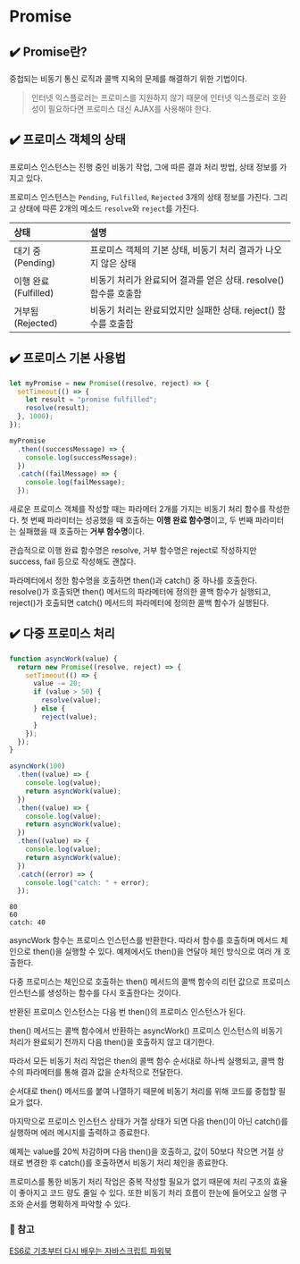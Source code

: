 # Promise

## ✔️ Promise란?

중첩되는 비동기 통신 로직과 콜백 지옥의 문제를 해결하기 위한 기법이다.

> 인터넷 익스플로러는 프로미스를 지원하지 않기 때문에 인터넷 익스플로러 호환성이 필요하다면 프로미스 대신 AJAX를 사용해야 한다.

## ✔️ 프로미스 객체의 상태

프로미스 인스턴스는 진행 중인 비동기 작업, 그에 따른 결과 처리 방법, 상태 정보를 가지고 있다.

프로미스 인스턴스는 `Pending`, `Fulfilled`, `Rejected` 3개의 상태 정보를 가진다. 그리고 상태에 따른 2개의 메소드 `resolve`와 `reject`를 가진다.

| 상태                 | 설명                                                             |
| :------------------- | :--------------------------------------------------------------- |
| 대기 중(Pending)     | 프로미스 객체의 기본 상태, 비동기 처리 결과가 나오지 않은 상태   |
| 이행 완료(Fulfilled) | 비동기 처리가 완료되어 결과를 얻은 상태. resolve() 함수를 호출함 |
| 거부됨(Rejected)     | 비동기 처리는 완료되었지만 실패한 상태. reject() 함수를 호출함   |

## ✔️ 프로미스 기본 사용법

```javascript
let myPromise = new Promise((resolve, reject) => {
  setTimeout(() => {
    let result = "promise fulfilled";
    resolve(result);
  }, 1000);
});

myPromise
  .then((successMessage) => {
    console.log(successMessage);
  })
  .catch((failMessage) => {
    console.log(failMessage);
  });
```

새로운 프로미스 객체를 작성할 때는 파라메터 2개를 가지는 비동기 처리 함수를 작성한다. 첫 번째 파라미터는 성공했을 때 호출하는 **이행 완료 함수명**이고, 두 번째 파라미터는 실패했을 때 호출하는 **거부 함수명**이다.

관습적으로 이행 완료 함수명은 resolve, 거부 함수명은 reject로 작성하지만 success, fail 등으로 작성해도 괜찮다.

파라메터에서 정한 함수명을 호출하면 then()과 catch() 중 하나를 호출한다. resolve()가 호출되면 then() 메서드의 파라메터에 정의한 콜백 함수가 실행되고, reject()가 호출되면 catch() 메서드의 파라메터에 정의한 콜백 함수가 실행된다.

## ✔️ 다중 프로미스 처리

```javascript
function asyncWork(value) {
  return new Promise((resolve, reject) => {
    setTimeout(() => {
      value -= 20;
      if (value > 50) {
        resolve(value);
      } else {
        reject(value);
      }
    });
  });
}

asyncWork(100)
  .then((value) => {
    console.log(value);
    return asyncWork(value);
  })
  .then((value) => {
    console.log(value);
    return asyncWork(value);
  })
  .then((value) => {
    console.log(value);
    return asyncWork(value);
  })
  .catch((error) => {
    console.log("catch: " + error);
  });
```

```console
80
60
catch: 40
```

asyncWork 함수는 프로미스 인스턴스를 반환한다. 따라서 함수를 호출하며 메서드 체인으로 then()을 실행할 수 있다. 예제에서도 then()을 연달아 체인 방식으로 여러 개 호출한다.

다중 프로미스는 체인으로 호출하는 then() 메서드의 콜백 함수의 리턴 값으로 프로미스 인스턴스를 생성하는 함수를 다시 호출한다는 것이다.

반환된 프로미스 인스턴스는 다음 번 then()의 프로미스 인스턴스가 된다.

then() 메서드는 콜백 함수에서 반환하는 asyncWork() 프로미스 인스턴스의 비동기 처리가 완료되기 전까지 다음 then()을 호출하지 않고 대기한다.

따라서 모든 비동기 처리 작업은 then의 콜백 함수 순서대로 하나씩 실행되고, 콜백 함수의 파라메터를 통해 결과 값을 순차적으로 전달한다.

순서대로 then() 메서드를 붙여 나열하기 때문에 비동기 처리를 위해 코드를 중첩할 필요가 없다.

마지막으로 프로미스 인스턴스 상태가 거절 상태가 되면 다음 then()이 아닌 catch()를 실행하며 에러 메시지를 출력하고 종료한다.

예제는 value를 20씩 차감하며 다음 then()을 호출하고, 값이 50보다 작으면 거절 상태로 변경한 후 catch()를 호출하면서 비동기 처리 체인을 종료한다.

프로미스를 통한 비동기 처리 작업은 중복 작성할 필요가 없기 때문에 처리 구조의 효율이 좋아지고 코드 량도 줄일 수 있다. 또한 비동기 처리 흐름이 한눈에 들어오고 실행 구조와 순서를 명확하게 파악할 수 있다.

### 🚩 참고

[ES6로 기초부터 다시 배우는 자바스크립트 파워북](http://www.yes24.com/Product/Goods/93235652)
